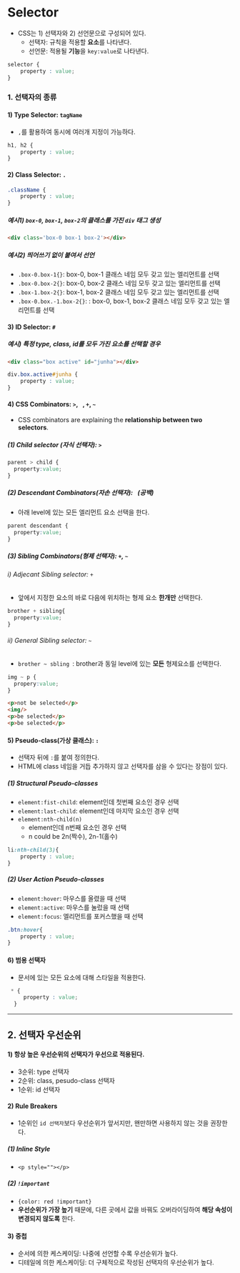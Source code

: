 # Selector

- CSS는 1) 선택자와 2) 선언문으로 구성되어 있다.
  - 선택자: 규칙을 적용할 **요소**를 나타낸다.
  - 선언문: 적용될 **기능**을 `key:value`로 나타낸다.

```css
selector {
    property : value;
}
```

### 1. 선택자의 종류

#### 1) Type Selector: `tagName` 

- `,`를 활용하여 동시에 여러개 지정이 가능하다.

```css
h1, h2 {
    property : value;
}
```

#### 2) Class Selector: `.`

```css
.className {
    property : value;
}
```

##### 예시1) `box-0`, `box-1`, `box-2`의 클래스를 가진 `div` 태그 생성

```html
<div class='box-0 box-1 box-2'></div>
```

##### 예시2) 띄어쓰기 없이 붙여서 선언
  
  - `.box-0.box-1{}`: box-0, box-1 클래스 네임 모두 갖고 있는 엘리먼트를 선택
  - `.box-0.box-2{}`: box-0, box-2 클래스 네임 모두 갖고 있는 엘리먼트를 선택
  - `.box-1.box-2{}`: box-1, box-2 클래스 네임 모두 갖고 있는 엘리먼트를 선택
  - `.box-0.box.-1.box-2{}`: : box-0, box-1, box-2 클래스 네임 모두 갖고 있는 엘리먼트를 선택

#### 3) ID Selector: `#`

##### 예시) 특정 type, class, id를 모두 가진 요소를 선택할 경우

```html
<div class="box active" id="junha"></div>
```

```css
div.box.active#junha {
    property : value;
}
```

####  4) CSS Combinators: `>`, ` `, `+`, `~`

-   CSS combinators are explaining the **relationship between two selectors**.

##### (1) Child selector (자식 선택자): `>` 
```css
parent > child {
  property:value;
}
```

##### (2) Descendant Combinators(자손 선택자): ` `(공백)

-   아래 level에 있는 모든 엘리먼트 요소 선택을 한다.

```css
parent descendant {
  property:value;
}
```

##### (3) Sibling Combinators(형제 선택자): `+`, `~`

###### i) Adjecant Sibling selector: `+`
-  앞에서 지정한 요소의 바로 다음에 위치하는 형제 요소 **한개만** 선택한다.
```css
brother + sibling{
  property:value;
}
```
###### ii) General Sibling selector: `~`

- `brother ~ sbling `: brother과 동일 level에 있는 **모든** 형제요소를 선택한다.

```css
img ~ p {
  propery:value;
}
```

```html
<p>not be selected</p>
<img/>
<p>be selected</p>
<p>be selected</p>
```

#### 5) Pseudo-class(가상 클래스): `:`

- 선택자 뒤에 `:`를 붙여 정의한다.
- HTML에 class 네임을 거듭 추가하지 않고 선택자를 삼을 수 있다는 장점이 있다.

##### (1) Structural Pseudo-classes

-   `element:fist-child`: element인데 첫번째 요소인 경우 선택
-   `element:last-child`: element인데 마지막 요소인 경우 선택
-   `element:nth-child(n)`
    -   element인데 n번째 요소인 경우 선택
    -   n could be 2n(짝수), 2n-1(홀수)

```css
li:nth-child(3){
    property : value;
}
```

##### (2) User Action Pseudo-classes

-   `element:hover`: 마우스를 올렸을 때 선택
-   `element:active`: 마우스를 눌렀을 때 선택
-   `element:focus`: 엘리먼트를 포커스했을 때 선택

```CSS
.btn:hover{
    property : value;
}
```

#### 6) 범용 선택자
- 문서에 있는 모든 요소에 대해 스타일을 적용한다.
```css
 * {
     property : value;
  }
```

---

## 2. 선택자 우선순위

#### 1) 항상 높은 우선순위의 선택자가 우선으로 적용된다.

- 3순위: type 선택자
- 2순위: class, pesudo-class 선택자
- 1순위: id 선택자

#### 2) Rule Breakers
- 1순위인 `id 선택자`보다 우선순위가 앞서지만, 왠만하면 사용하지 않는 것을 권장한다.

##### (1) Inline Style
- `<p style=""></p>`

##### (2) `!important` 
   - `{color: red !important}`
   - **우선순위가 가장 높기** 때문에, 다른 곳에서 값을 바꿔도 오버라이딩하여 **해당 속성이 변경되지 않도록** 한다.

#### 3) 중첩

- 순서에 의한 케스케이딩: 나중에 선언할 수록 우선순위가 높다.
- 디테일에 의한 케스케이딩: 더 구체적으로 작성된 선택자의 우선순위가 높다.